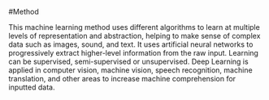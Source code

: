 #Method 


This machine learning method uses different algorithms to learn at multiple levels of representation and abstraction, helping to make sense of complex data such as images, sound, and text. It uses artificial neural networks to progressively extract higher-level information from the raw input. Learning can be supervised, semi-supervised or unsupervised. Deep Learning is applied in computer vision, machine vision, speech recognition, machine translation, and other areas to increase machine comprehension for inputted data.